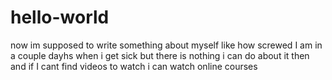 # hello-world
now im supposed to write something about myself like how screwed I am in a 
couple dayhs when i get sick but there is nothing i can do about it then
and if I cant find videos to watch i can watch online courses
